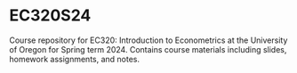 # EC320S24
Course repository for EC320: Introduction to Econometrics at the University of Oregon for Spring term 2024. Contains course materials including slides, homework assignments, and notes.
